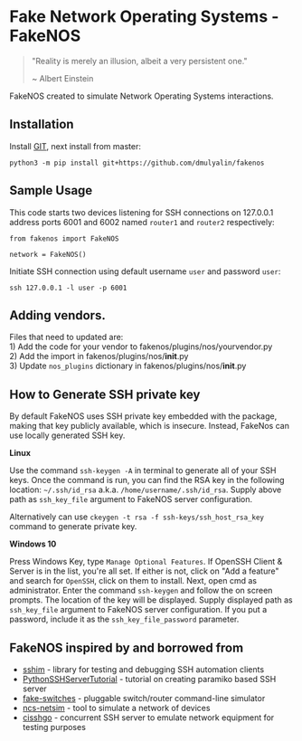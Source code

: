 # Fake Network Operating Systems - FakeNOS

> "Reality is merely an illusion, albeit a very persistent one."
> 
> ~ Albert Einstein

FakeNOS created to simulate Network Operating Systems interactions.

## Installation

Install [GIT](https://git-scm.com/book/en/v2/Getting-Started-Installing-Git), next
install from master:

`python3 -m pip install git+https://github.com/dmulyalin/fakenos`

## Sample Usage

This code starts two devices listening for SSH connections on 127.0.0.1 address 
ports 6001 and 6002 named `router1` and `router2` respectively:

```
from fakenos import FakeNOS

network = FakeNOS()
```

Initiate SSH connection using default username `user` and password `user`:

```
ssh 127.0.0.1 -l user -p 6001
```

## Adding vendors.

Files that need to updated are:  
    1) Add the code for your vendor to fakenos/plugins/nos/yourvendor.py  
    2) Add the import in fakenos/plugins/nos/__init__.py  
    3) Update `nos_plugins` dictionary in fakenos/plugins/nos/__init__.py  


## How to Generate SSH private key

By default FakeNOS uses SSH private key embedded with the package, making that key 
publicly available, which is insecure. Instead, FakeNos can use locally generated SSH key.

**Linux**

Use the command `ssh-keygen -A` in terminal to generate all of your SSH keys. Once the command is run,
you can find the RSA key in the following location: `~/.ssh/id_rsa` a.k.a. `/home/username/.ssh/id_rsa`.
Supply above path as `ssh_key_file` argument to FakeNOS server configuration.

Alternatively can use `ckeygen -t rsa -f ssh-keys/ssh_host_rsa_key` command to generate private key. 

**Windows 10**

Press Windows Key, type `Manage Optional Features`. If OpenSSH Client & Server is in the list, you're all set.
If either is not, click on "Add a feature" and search for `OpenSSH`, click on them to install.
Next, open cmd as administrator. Enter the command `ssh-keygen` and follow the on screen prompts.
The location of the key will be displayed. Supply displayed path as `ssh_key_file` argument to FakeNOS
server configuration. If you put a password, include it as the `ssh_key_file_password` parameter.

## FakeNOS inspired by and borrowed from

- [sshim](https://pythonhosted.org/sshim/) - library for testing and debugging SSH automation clients
- [PythonSSHServerTutorial](https://github.com/ramonmeza/PythonSSHServerTutorial) - tutorial on creating paramiko based SSH server
- [fake-switches](https://github.com/internap/fake-switches) - pluggable switch/router command-line simulator
- [ncs-netsim](https://developer.cisco.com/docs/nso/guides/#!the-network-simulator) - tool to simulate a network of devices
- [cisshgo](https://github.com/tbotnz/cisshgo) - concurrent SSH server to emulate network equipment for testing purposes
